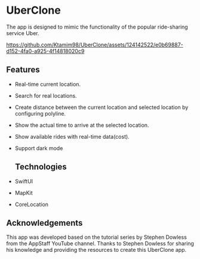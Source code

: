# UberClone

The app is designed to mimic the functionality of the popular ride-sharing service Uber.

https://github.com/Ktamim98/UberClone/assets/124142522/e0b69887-d152-4fa0-a925-4f14818020c9

## Features
- Real-time current location.
- Search for real locations.
- Create distance between the current location and selected location by configuring polyline.
- Show the actual time to arrive at the selected location.
- Show available rides with real-time data(cost).
- Support dark mode

  ## Technologies
- SwiftUI
- MapKit
- CoreLocation


## Acknowledgements
This app was developed based on the tutorial series by Stephen Dowless from the AppStaff YouTube channel. Thanks to Stephen Dowless for sharing his knowledge and providing the resources to create this UberClone app.

